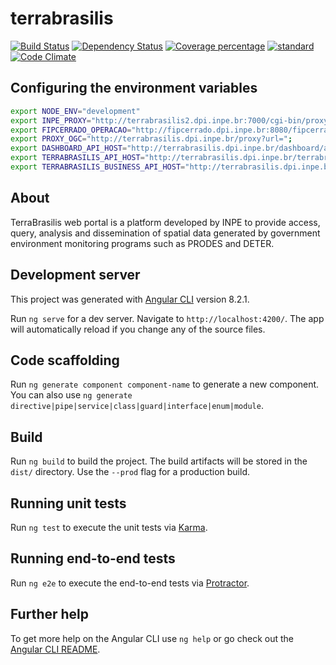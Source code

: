 # terrabrasilis
[![Build Status][travis-image]][travis-url] [![Dependency Status][daviddm-image]][daviddm-url] [![Coverage percentage][coveralls-image]][coveralls-url] [![standard][standard-image]][standard-url] [![Code Climate][codeclimate-image]][codeclimate-url]

## Configuring the environment variables

```bash
export NODE_ENV="development"
export INPE_PROXY="http://terrabrasilis2.dpi.inpe.br:7000/cgi-bin/proxy.cgi?url="
export FIPCERRADO_OPERACAO="http://fipcerrado.dpi.inpe.br:8080/fipcerrado-geoserver/terraamazon/wms"
export PROXY_OGC="http://terrabrasilis.dpi.inpe.br/proxy?url="; 
export DASHBOARD_API_HOST="http://terrabrasilis.dpi.inpe.br/dashboard/api/v1/redis-cli/"
export TERRABRASILIS_API_HOST="http://terrabrasilis.dpi.inpe.br/terrabrasilis/api/v1/"
export TERRABRASILIS_BUSINESS_API_HOST="http://terrabrasilis.dpi.inpe.br/business/api/v1/"
```

## About

TerraBrasilis web portal is a platform developed by INPE to provide access, query, analysis and dissemination of spatial data generated by government environment monitoring programs such as PRODES and DETER.

## Development server

This project was generated with [Angular CLI](https://github.com/angular/angular-cli) version 8.2.1.

Run `ng serve` for a dev server. Navigate to `http://localhost:4200/`. The app will automatically reload if you change any of the source files.

## Code scaffolding

Run `ng generate component component-name` to generate a new component. You can also use `ng generate directive|pipe|service|class|guard|interface|enum|module`.

## Build

Run `ng build` to build the project. The build artifacts will be stored in the `dist/` directory. Use the `--prod` flag for a production build.

## Running unit tests

Run `ng test` to execute the unit tests via [Karma](https://karma-runner.github.io).

## Running end-to-end tests

Run `ng e2e` to execute the end-to-end tests via [Protractor](http://www.protractortest.org/).

## Further help

To get more help on the Angular CLI use `ng help` or go check out the [Angular CLI README](https://github.com/angular/angular-cli/blob/master/README.md).

[travis-image]: https://img.shields.io/travis/terrabrasilis/webmap/master.svg?style=for-the-badge
[travis-url]: https://travis-ci.com/terrabrasilis/file-delivery
[daviddm-image]: https://img.shields.io/david/terrabrasilis/webmap.svg?style=for-the-badge
[daviddm-url]: https://david-dm.org/terrabrasilis/file-delivery
[coveralls-image]: http://img.shields.io/coveralls/terrabrasilis/webmap/master.svg?style=for-the-badge
[coveralls-url]: https://coveralls.io/github/terrabrasilis/webmap?branch=master
[standard-image]: https://img.shields.io/badge/code%20style-standard-brightgreen.svg?style=for-the-badge
[standard-url]: http://npm.im/standard
[codeclimate-image]: https://codeclimate.com/github/terrabrasilis/webmap/badges/gpa.svg
[codeclimate-url]: https://codeclimate.com/github/terrabrasilis/webmap
